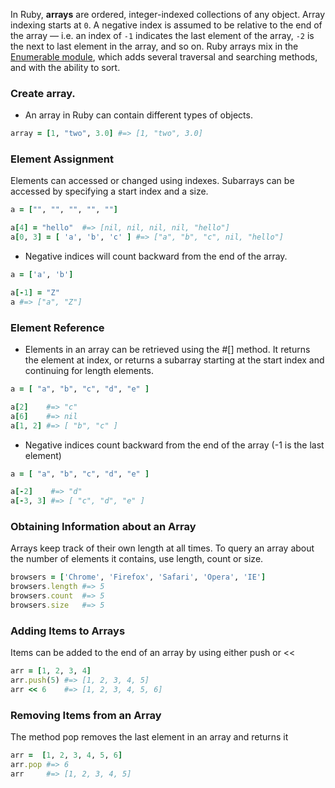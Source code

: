 In Ruby, **arrays** are ordered, integer-indexed collections of any object. Array indexing starts at `0`. A negative index is assumed to be relative to the end of the array — i.e. an index of `-1` indicates the last element of the array, `-2` is the next to last element in the array, and so on.
Ruby arrays mix in the [Enumerable module][enumerable-module], which adds several traversal and searching methods, and with the ability to sort.

### Create array.

- An array in Ruby can contain different types of objects.

```ruby
array = [1, "two", 3.0] #=> [1, "two", 3.0]
```

### Element Assignment

Elements can accessed or changed using indexes. Subarrays can be accessed by specifying a start index and a size.

```ruby
a = ["", "", "", "", ""]

a[4] = "hello"  #=> [nil, nil, nil, nil, "hello"]
a[0, 3] = [ 'a', 'b', 'c' ] #=> ["a", "b", "c", nil, "hello"]
```

- Negative indices will count backward from the end of the array.

```ruby
a = ['a', 'b']

a[-1] = "Z"
a #=> ["a", "Z"]
```

### Element Reference

- Elements in an array can be retrieved using the #[] method. It returns the element at index, or returns a subarray starting at the start index and continuing for length elements.

```ruby
a = [ "a", "b", "c", "d", "e" ]

a[2]    #=> "c"
a[6]    #=> nil
a[1, 2] #=> [ "b", "c" ]
```

- Negative indices count backward from the end of the array (-1 is the last element)

```ruby
a = [ "a", "b", "c", "d", "e" ]

a[-2]    #=> "d"
a[-3, 3] #=> [ "c", "d", "e" ]
```

### Obtaining Information about an Array

Arrays keep track of their own length at all times. To query an array about the number of elements it contains, use length, count or size.

```ruby
browsers = ['Chrome', 'Firefox', 'Safari', 'Opera', 'IE']
browsers.length #=> 5
browsers.count  #=> 5
browsers.size   #=> 5
```

### Adding Items to Arrays

Items can be added to the end of an array by using either push or <<

```ruby
arr = [1, 2, 3, 4]
arr.push(5) #=> [1, 2, 3, 4, 5]
arr << 6    #=> [1, 2, 3, 4, 5, 6]
```

### Removing Items from an Array

The method pop removes the last element in an array and returns it

```ruby
arr =  [1, 2, 3, 4, 5, 6]
arr.pop #=> 6
arr     #=> [1, 2, 3, 4, 5]
```

[enumerable-module]: https://ruby-doc.org/core-2.7.1/Enumerable.html
